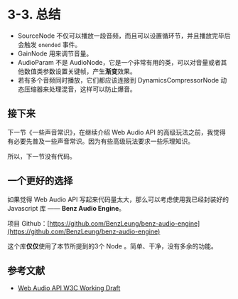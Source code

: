 # 3-3. 总结

* SourceNode 不仅可以播放一段音频，而且可以设置循环节，并且播放完毕后会触发 `onended` 事件。
* GainNode 用来调节音量。
* AudioParam 不是 AudioNode，它是一个非常有用的类，可以对音量或者其他数值类参数设置关键帧，产生**渐变**效果。
* 若有多个音频同时播放，它们都应该连接到 DynamicsCompressorNode 动态压缩器来处理混音，这样可以防止爆音。

## 接下来

下一节《一些声音常识》，在继续介绍 Web Audio API 的高级玩法之前，我觉得有必要先普及一些声音常识。因为有些高级玩法要求一些乐理知识。

所以，下一节没有代码。

## 一个更好的选择

如果觉得 Web Audio API 写起来代码量太大，那么可以考虑使用我已经封装好的 Javascript 库 —— **Benz Audio Engine**。

项目 Github：[https://github.com/BenzLeung/benz-audio-engine](https://github.com/BenzLeung/benz-audio-engine)

这个库**仅仅**使用了本节所提到的3个 Node 。简单、干净，没有多余的功能。

## 参考文献

- [Web Audio API W3C Working Draft](http://webaudio.github.io/web-audio-api/)
